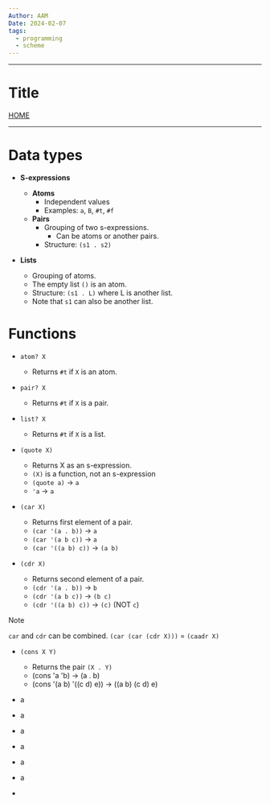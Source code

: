 ```yaml
---
Author: AAM
Date: 2024-02-07
tags:
  - programming
  - scheme
---
```

---
# Title

[HOME](/README.md)

---


# Data types

- **S-expressions**
	- **Atoms**
		- Independent values
		- Examples: `a`, `B`, `#t`, `#f`
	- **Pairs**
		- Grouping of two s-expressions.
			- Can be atoms or another pairs.
		- Structure: `(s1 . s2)`
	
- **Lists**
	- Grouping of atoms.
	- The empty list `()` is an atom.
	- Structure: `(s1 . L)` where L is another list.
	- Note that `s1` can also be another list.

# Functions

- `atom? X`
	- Returns `#t` if `X` is an atom.

- `pair? X`
	- Returns `#t` if `X` is a pair.

- `list? X`
	- Returns `#t` if `X` is a list.

- `(quote X)`
	- Returns X as an s-expression.
	- `(X)` is a function, not an s-expression
	- `(quote a)` -> `a`
	- `'a` -> `a`

- `(car X)`
	- Returns first element of a pair.
	- `(car '(a . b))` -> `a`
	- `(car '(a b c))` -> `a`
	- `(car '((a b) c))` -> `(a b)`

- `(cdr X)`
	- Returns second element of a pair.
	- `(cdr '(a . b))` -> `b`
	- `(cdr '(a b c))` -> `(b c)`
	- `(cdr '((a b) c))` -> `(c)` (NOT `c`)

> [!NOTE]
> `car` and `cdr` can be combined.
> `(car (car (cdr X)))` = `(caadr X)`

- `(cons X Y)`
	- Returns the pair `(X . Y)`
	- (cons 'a 'b) -> (a . b)
	- (cons '(a b) '((c d) e)) -> ((a b) (c d) e)

- a
- a
- a
- a
- a
- a
- 

